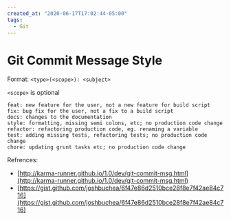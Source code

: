 ```yaml
---
created_at: "2020-06-17T17:02:44-05:00"
tags:
  - Git
---
```


# Git Commit Message Style

Format: `<type>(<scope>): <subject>`

`<scope>` is optional

```shell
feat: new feature for the user, not a new feature for build script
fix: bug fix for the user, not a fix to a build script
docs: changes to the documentation
style: formatting, missing semi colons, etc; no production code change
refactor: refactoring production code, eg. renaming a variable
test: adding missing tests, refactoring tests; no production code change
chore: updating grunt tasks etc; no production code change
```

Refrences:

- [http://karma-runner.github.io/1.0/dev/git-commit-msg.html](http://karma-runner.github.io/1.0/dev/git-commit-msg.html)
- [https://gist.github.com/joshbuchea/6f47e86d2510bce28f8e7f42ae84c716](https://gist.github.com/joshbuchea/6f47e86d2510bce28f8e7f42ae84c716)